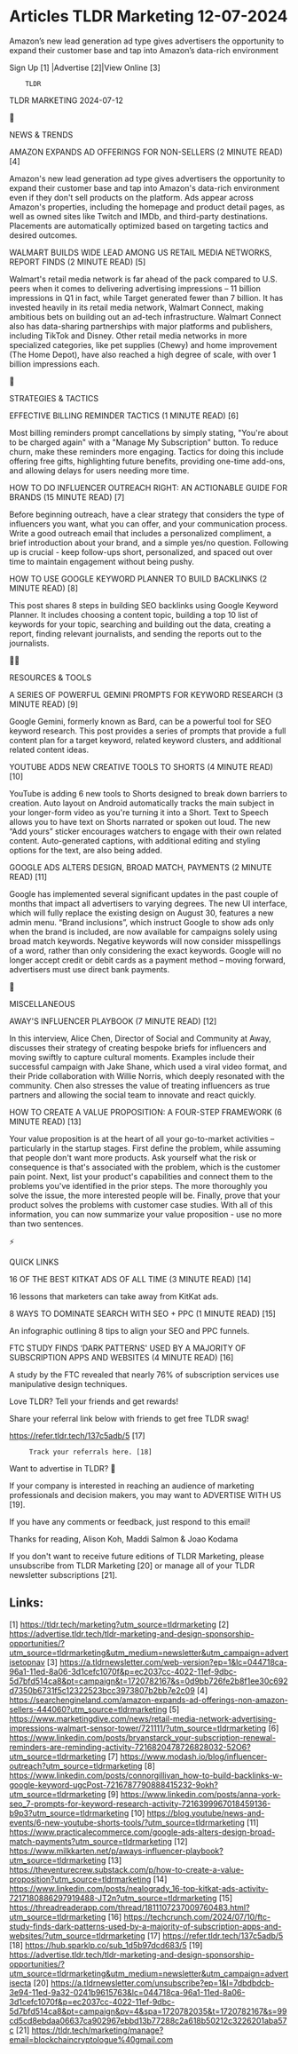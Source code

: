 # Articles TLDR Marketing 12-07-2024

Amazon’s new lead generation ad type gives advertisers the
opportunity to expand their customer base and tap into Amazon’s
data-rich environment  

 Sign Up [1] |Advertise [2]|View Online [3] 

		TLDR 

TLDR MARKETING 2024-07-12

📱 

NEWS & TRENDS

 AMAZON EXPANDS AD OFFERINGS FOR NON-SELLERS (2 MINUTE READ) [4] 

 Amazon's new lead generation ad type gives advertisers the
opportunity to expand their customer base and tap into Amazon's
data-rich environment even if they don't sell products on the
platform. Ads appear across Amazon's properties, including the
homepage and product detail pages, as well as owned sites like Twitch
and IMDb, and third-party destinations. Placements are automatically
optimized based on targeting tactics and desired outcomes. 

 WALMART BUILDS WIDE LEAD AMONG US RETAIL MEDIA NETWORKS, REPORT FINDS
(2 MINUTE READ) [5] 

 Walmart's retail media network is far ahead of the pack compared to
U.S. peers when it comes to delivering advertising impressions – 11
billion impressions in Q1 in fact, while Target generated fewer than 7
billion. It has invested heavily in its retail media network, Walmart
Connect, making ambitious bets on building out an ad-tech
infrastructure. Walmart Connect also has data-sharing partnerships
with major platforms and publishers, including TikTok and Disney.
Other retail media networks in more specialized categories, like pet
supplies (Chewy) and home improvement (The Home Depot), have also
reached a high degree of scale, with over 1 billion impressions each. 

🚀 

STRATEGIES & TACTICS

 EFFECTIVE BILLING REMINDER TACTICS (1 MINUTE READ) [6] 

 Most billing reminders prompt cancellations by simply stating,
"You're about to be charged again" with a "Manage My Subscription"
button. To reduce churn, make these reminders more engaging. Tactics
for doing this include offering free gifts, highlighting future
benefits, providing one-time add-ons, and allowing delays for users
needing more time. 

 HOW TO DO INFLUENCER OUTREACH RIGHT: AN ACTIONABLE GUIDE FOR BRANDS
(15 MINUTE READ) [7] 

 Before beginning outreach, have a clear strategy that considers the
type of influencers you want, what you can offer, and your
communication process. Write a good outreach email that includes a
personalized compliment, a brief introduction about your brand, and a
simple yes/no question. Following up is crucial - keep follow-ups
short, personalized, and spaced out over time to maintain engagement
without being pushy. 

 HOW TO USE GOOGLE KEYWORD PLANNER TO BUILD BACKLINKS (2 MINUTE READ)
[8] 

 This post shares 8 steps in building SEO backlinks using Google
Keyword Planner. It includes choosing a content topic, building a top
10 list of keywords for your topic, searching and building out the
data, creating a report, finding relevant journalists, and sending the
reports out to the journalists. 

🧑‍💻 

RESOURCES & TOOLS

 A SERIES OF POWERFUL GEMINI PROMPTS FOR KEYWORD RESEARCH (3 MINUTE
READ) [9] 

 Google Gemini, formerly known as Bard, can be a powerful tool for SEO
keyword research. This post provides a series of prompts that provide
a full content plan for a target keyword, related keyword clusters,
and additional related content ideas. 

 YOUTUBE ADDS NEW CREATIVE TOOLS TO SHORTS (4 MINUTE READ) [10] 

 YouTube is adding 6 new tools to Shorts designed to break down
barriers to creation. Auto layout on Android automatically tracks the
main subject in your longer-form video as you're turning it into a
Short. Text to Speech allows you to have text on Shorts narrated or
spoken out loud. The new “Add yours” sticker encourages watchers
to engage with their own related content. Auto-generated captions,
with additional editing and styling options for the text, are also
being added. 

 GOOGLE ADS ALTERS DESIGN, BROAD MATCH, PAYMENTS (2 MINUTE READ) [11] 

 Google has implemented several significant updates in the past couple
of months that impact all advertisers to varying degrees. The new UI
interface, which will fully replace the existing design on August 30,
features a new admin menu. “Brand inclusions”, which instruct
Google to show ads only when the brand is included, are now available
for campaigns solely using broad match keywords. Negative keywords
will now consider misspellings of a word, rather than only considering
the exact keywords. Google will no longer accept credit or debit cards
as a payment method – moving forward, advertisers must use direct
bank payments. 

🎁 

MISCELLANEOUS

 AWAY'S INFLUENCER PLAYBOOK (7 MINUTE READ) [12] 

 In this interview, Alice Chen, Director of Social and Community at
Away, discusses their strategy of creating bespoke briefs for
influencers and moving swiftly to capture cultural moments. Examples
include their successful campaign with Jake Shane, which used a viral
video format, and their Pride collaboration with Willie Norris, which
deeply resonated with the community. Chen also stresses the value of
treating influencers as true partners and allowing the social team to
innovate and react quickly. 

 HOW TO CREATE A VALUE PROPOSITION: A FOUR-STEP FRAMEWORK (6 MINUTE
READ) [13] 

 Your value proposition is at the heart of all your go-to-market
activities – particularly in the startup stages. First define the
problem, while assuming that people don't want more products. Ask
yourself what the risk or consequence is that's associated with the
problem, which is the customer pain point. Next, list your product's
capabilities and connect them to the problems you've identified in the
prior steps. The more thoroughly you solve the issue, the more
interested people will be. Finally, prove that your product solves the
problems with customer case studies. With all of this information, you
can now summarize your value proposition - use no more than two
sentences. 

⚡ 

QUICK LINKS

 16 OF THE BEST KITKAT ADS OF ALL TIME (3 MINUTE READ) [14] 

 16 lessons that marketers can take away from KitKat ads. 

 8 WAYS TO DOMINATE SEARCH WITH SEO + PPC (1 MINUTE READ) [15] 

 An infographic outlining 8 tips to align your SEO and PPC funnels. 

 FTC STUDY FINDS ‘DARK PATTERNS' USED BY A MAJORITY OF SUBSCRIPTION
APPS AND WEBSITES (4 MINUTE READ) [16] 

 A study by the FTC revealed that nearly 76% of subscription services
use manipulative design techniques. 

Love TLDR? Tell your friends and get rewards!

 Share your referral link below with friends to get free TLDR swag! 

 https://refer.tldr.tech/137c5adb/5 [17] 

		 Track your referrals here. [18] 

Want to advertise in TLDR? 📰

 If your company is interested in reaching an audience of marketing
professionals and decision makers, you may want to ADVERTISE WITH US
[19]. 

 If you have any comments or feedback, just respond to this email! 

Thanks for reading, 
Alison Koh, Maddi Salmon & Joao Kodama 

If you don't want to receive future editions of TLDR Marketing, please
unsubscribe from TLDR Marketing [20] or manage all of your TLDR
newsletter subscriptions [21]. 

 

Links:
------
[1] https://tldr.tech/marketing?utm_source=tldrmarketing
[2] https://advertise.tldr.tech/tldr-marketing-and-design-sponsorship-opportunities/?utm_source=tldrmarketing&utm_medium=newsletter&utm_campaign=advertisetopnav
[3] https://a.tldrnewsletter.com/web-version?ep=1&lc=044718ca-96a1-11ed-8a06-3d1cefc1070f&p=ec2037cc-4022-11ef-9dbc-5d7bfd514ca8&pt=campaign&t=1720782167&s=0d9bb726fe2b8f1ee30c692d7350b6731f5c12322523bcc3973807b2bb7e2c09
[4] https://searchengineland.com/amazon-expands-ad-offerings-non-amazon-sellers-444060?utm_source=tldrmarketing
[5] https://www.marketingdive.com/news/retail-media-network-advertising-impressions-walmart-sensor-tower/721111/?utm_source=tldrmarketing
[6] https://www.linkedin.com/posts/bryanstarck_your-subscription-renewal-reminders-are-reminding-activity-7216820478726828032-52O6?utm_source=tldrmarketing
[7] https://www.modash.io/blog/influencer-outreach?utm_source=tldrmarketing
[8] https://www.linkedin.com/posts/connorgillivan_how-to-build-backlinks-w-google-keyword-ugcPost-7216787790888415232-9okh?utm_source=tldrmarketing
[9] https://www.linkedin.com/posts/anna-york-seo_7-prompts-for-keyword-research-activity-7216399967018459136-b9p3?utm_source=tldrmarketing
[10] https://blog.youtube/news-and-events/6-new-youtube-shorts-tools/?utm_source=tldrmarketing
[11] https://www.practicalecommerce.com/google-ads-alters-design-broad-match-payments?utm_source=tldrmarketing
[12] https://www.milkkarten.net/p/aways-influencer-playbook?utm_source=tldrmarketing
[13] https://theventurecrew.substack.com/p/how-to-create-a-value-proposition?utm_source=tldrmarketing
[14] https://www.linkedin.com/posts/nealogrady_16-top-kitkat-ads-activity-7217180886297919488-JT2n?utm_source=tldrmarketing
[15] https://threadreaderapp.com/thread/1811107237009760483.html?utm_source=tldrmarketing
[16] https://techcrunch.com/2024/07/10/ftc-study-finds-dark-patterns-used-by-a-majority-of-subscription-apps-and-websites/?utm_source=tldrmarketing
[17] https://refer.tldr.tech/137c5adb/5
[18] https://hub.sparklp.co/sub_1d5b97dcd683/5
[19] https://advertise.tldr.tech/tldr-marketing-and-design-sponsorship-opportunities/?utm_source=tldrmarketing&utm_medium=newsletter&utm_campaign=advertisecta
[20] https://a.tldrnewsletter.com/unsubscribe?ep=1&l=7dbdbdcb-3e94-11ed-9a32-0241b9615763&lc=044718ca-96a1-11ed-8a06-3d1cefc1070f&p=ec2037cc-4022-11ef-9dbc-5d7bfd514ca8&pt=campaign&pv=4&spa=1720782035&t=1720782167&s=99cd5cd8ebdaa06637ca902967ebbd13b77288c2a618b50212c3226201aba57c
[21] https://tldr.tech/marketing/manage?email=blockchaincryptologue%40gmail.com